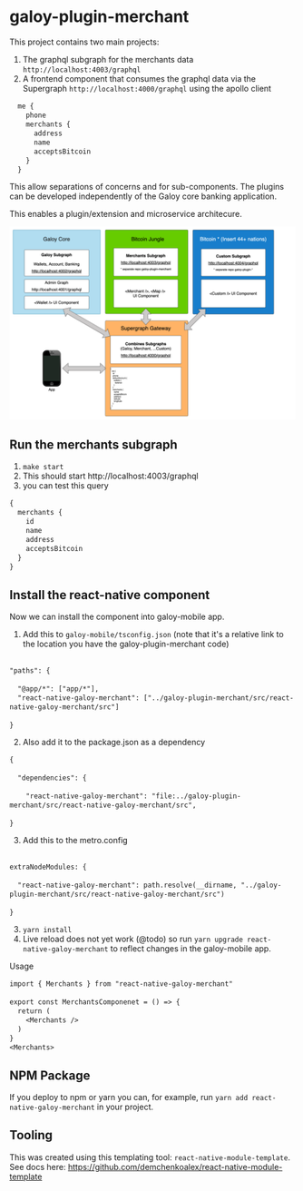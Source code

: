 galoy-plugin-merchant
===================

This project contains two main projects:
1. The graphql subgraph for the merchants data `http://localhost:4003/graphql`
2. A frontend component that consumes the graphql data via the Supergraph `http://localhost:4000/graphql` using the apollo client
```
  me {
    phone
    merchants {
      address
      name
      acceptsBitcoin
    }
  }
```

This allow separations of concerns and for sub-components. The plugins can be developed 
independently of the Galoy core banking application.

This enables a plugin/extension and microservice architecure. 

![Image](./docs/SuperGraph.png?raw=true)

Run the merchants subgraph
---------------------
1. `make start`
2. This should start http://localhost:4003/graphql
3. you can test this query
```
{
  merchants {
    id
    name
    address
    acceptsBitcoin
  }
}
```

Install the react-native component
-------------------------
Now we can install the component into galoy-mobile app.

1. Add this to `galoy-mobile/tsconfig.json` (note that it's a relative link to the location you have
the galoy-plugin-merchant code)
```

"paths": {

  "@app/*": ["app/*"],
  "react-native-galoy-merchant": ["../galoy-plugin-merchant/src/react-native-galoy-merchant/src"]

}

```
2. Also add it to the package.json as a dependency
```
{

  "dependencies": {

    "react-native-galoy-merchant": "file:../galoy-plugin-merchant/src/react-native-galoy-merchant/src",

}

```
3. Add this to the metro.config
```

extraNodeModules: {
  
  "react-native-galoy-merchant": path.resolve(__dirname, "../galoy-plugin-merchant/src/react-native-galoy-merchant/src")

}

```
3. `yarn install`
4. Live reload does not yet work (@todo) so run `yarn upgrade react-native-galoy-merchant` to reflect changes in the galoy-mobile app.

Usage
```
import { Merchants } from "react-native-galoy-merchant"

export const MerchantsComponenet = () => {
  return (
    <Merchants />
  )
}
<Merchants>
```

NPM Package
-------------
If you deploy to npm or yarn you can, for example, run `yarn add react-native-galoy-merchant` 
in your project. 

Tooling
-------------
This was created using this templating tool: 
`react-native-module-template`. See docs here: https://github.com/demchenkoalex/react-native-module-template 




